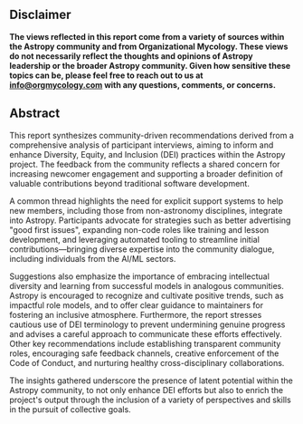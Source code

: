 
## Disclaimer

**The views reflected in this report come from a variety of sources within the Astropy community and from Organizational Mycology. These views do not necessarily reflect the thoughts and opinions of Astropy leadership or the broader Astropy community. Given how sensitive these topics can be, please feel free to reach out to us at [info@orgmycology.com](mailto:info@orgmycology.com) with any questions, comments, or concerns.**

## Abstract

This report synthesizes community-driven recommendations derived from a comprehensive analysis of participant interviews, aiming to inform and enhance Diversity, Equity, and Inclusion (DEI) practices within the Astropy project. The feedback from the community reflects a shared concern for increasing newcomer engagement and supporting a broader definition of valuable contributions beyond traditional software development.

A common thread highlights the need for explicit support systems to help new members, including those from non-astronomy disciplines, integrate into Astropy. Participants advocate for strategies such as better advertising "good first issues", expanding non-code roles like training and lesson development, and leveraging automated tooling to streamline initial contributions—bringing diverse expertise into the community dialogue, including individuals from the AI/ML sectors.

Suggestions also emphasize the importance of embracing intellectual diversity and learning from successful models in analogous communities. Astropy is encouraged to recognize and cultivate positive trends, such as impactful role models, and to offer clear guidance to maintainers for fostering an inclusive atmosphere. Furthermore, the report stresses cautious use of DEI terminology to prevent undermining genuine progress and advises a careful approach to communicate these efforts effectively. Other key recommendations include establishing transparent community roles, encouraging safe feedback channels, creative enforcement of the Code of Conduct, and nurturing healthy cross-disciplinary collaborations.

The insights gathered underscore the presence of latent potential within the Astropy community, to not only enhance DEI efforts but also to enrich the project's output through the inclusion of a variety of perspectives and skills in the pursuit of collective goals.
